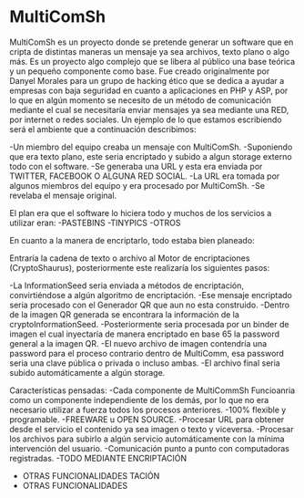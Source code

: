 MultiComSh
==========

MultiComSh es un proyecto donde se pretende generar un software que en cripta de distintas maneras un mensaje  ya sea archivos, texto plano o algo más. Es un proyecto algo complejo que se libera al público una base teórica y un pequeño componente como base.
Fue creado originalmente por Danyel Morales para un grupo de hacking ético que se dedica a ayudar a empresas con baja seguridad en cuanto a aplicaciones en PHP y ASP, por lo que en algún momento se necesito de un método de comunicación mediante el cual se necesitaría enviar mensajes ya sea mediante una RED, por internet o redes sociales.
Un ejemplo de lo que estamos escribiendo será el ambiente que a continuación describimos:

-Un miembro del equipo creaba un mensaje con MultiComSh.
-Suponiendo que era texto plano, este seria encriptado y subido a algun storage externo todo con el software.
-Se generaba una URL y esta era enviada por TWITTER, FACEBOOK O ALGUNA RED SOCIAL.
-La URL era tomada por algunos miembros del equipo y era procesado por MultiComSh.
-Se revelaba el mensaje original.

El plan era que el software lo hiciera todo y muchos de los servicios a utilizar eran:
-PASTEBINS
-TINYPICS
-OTROS


En cuanto a la manera de encriptarlo, todo estaba bien planeado:

Entraría la cadena de texto o archivo al Motor de encriptaciones (CryptoShaurus), posteriormente este realizaría los siguientes pasos:

-La InformationSeed seria enviada a métodos de encriptación, convirtiéndose a algún algoritmo de encriptación.
-Ese mensaje encriptado seria procesado con el Generador QR que aun no esta construido.
-Dentro de la imagen QR generada se encontrara la información de la cryptoInformationSeed.
-Posteriormente seria procesada por un binder de imagen el cual inyectaría de manera encriptado en base 65 la password  general a la imagen QR.
-El nuevo archivo de imagen contendría una password para el proceso contrario dentro de MultiComm, esa password seria una clave pública o privada o incluso ambas.
-El archivo final seria subido automáticamente a algún storage.

Características pensadas:
-Cada componente de MultiCommSh Funcioanria  como un componente independiente de los demás, por lo que no era necesario utilizar a fuerza todos los procesos anteriores.
-100% flexible y programable.
-FREEWARE u OPEN SOURCE.
-Procesar URL para obtener desde el servicio el contenido ya sea imagen o texto y viceversa.
-Procesar los archivos para subirlo a algún servicio automáticamente con la mínima intervención del usuario.
-Comunicación punto a punto con computadoras registradas.
-TODO MEDIANTE ENCRIPTACIÓN
- OTRAS FUNCIONALIDADES
TACIÓN
- OTRAS FUNCIONALIDADES

